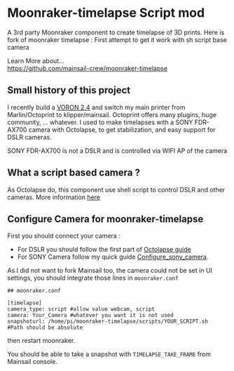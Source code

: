 # Moonraker-timelapse Script mod

A 3rd party Moonraker component to create timelapse of 3D prints.
Here is fork of moonraker timelapse : First attempt to get it work with sh script base camera

Learn More about...   
https://github.com/mainsail-crew/moonraker-timelapse

## Small history of this project ##

I recently build a [VORON 2.4](https://www.vorondesign.com/voron2.4)  and switch my main printer from Marlin/Octoprint to klipper/mainsail. Octoprint offers many plugins, huge community, ... whatever. I used to make timelapses with a SONY FDR-AX700 camera with Octolapse, to get stabilization, and easy support for DSLR cameras.

SONY FDR-AX700 is not a DSLR and is controlled via WIFI AP of the camera 

## What a script based camera ? ## 

As Octolapse do, this component use shell script to control DSLR and other cameras. More information [here](https://github.com/FormerLurker/octolapse/wiki/V0.4---Configuring-a-DSLR#step-6---configure-octolaps)

## Configure Camera for moonraker-timelapse ##

First you should connect your camera : 
- For DSLR you should follow the first part of [Octolapse guide](https://github.com/FormerLurker/octolapse/wiki/V0.4---Configuring-a-DSLR)
- For SONY Camera follow my quick guide [Configure_sony_camera](./Configure_sony_camera.md).

As I did not want to fork Mainsail too, the camera could not be set in UI settings, you should integrate those lines in `moonraker.conf`

```
## moonraker.conf

[timelapse]
camera_type: script #allow value webcam, script
camera: Your_Camera #whatever you want it is not used
snapshoturl: /home/pi/moonraker-timelapse/scripts/YOUR_SCRIPT.sh  #Path should be absolute
```

then restart moonraker.

You should be able to take a snapshot with `TIMELAPSE_TAKE_FRAME` from Mainsail console.

